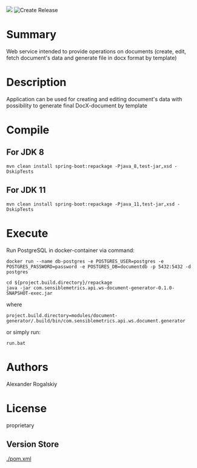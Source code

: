 ![](https://github.com/AlexRogalskiy/ws-documents/workflows/Document-Generator-Web-Service/badge.svg??branch=master&event=push)
![Create Release](https://github.com/AlexRogalskiy/ws-documents/workflows/Document-Generator-Web-Service-release/badge.svg?branch=master&event=push)

# Summary

Web service intended to provide operations on documents (create, edit, fetch document's data and generate file in docx format by template)

# Description

Application can be used for creating and editing document's data with possibility to generate final DocX-document by template

# Compile

## For JDK 8

```
mvn clean install spring-boot:repackage -Pjava_8,test-jar,xsd -DskipTests
```

## For JDK 11

```
mvn clean install spring-boot:repackage -Pjava_11,test-jar,xsd -DskipTests
```

# Execute

Run PostgreSQL in docker-container via command:

```
docker run --name db-postgres -e POSTGRES_USER=postgres -e POSTGRES_PASSWORD=password -e POSTGRES_DB=documentdb -p 5432:5432 -d postgres
```

```
cd ${project.build.directory}/repackage
java -jar com.sensiblemetrics.api.ws-document-generator-0.1.0-SNAPSHOT-exec.jar
```

where

```
project.build.directory=modules/document-generator/.build/bin/com.sensiblemetrics.api.ws.document.generator
```

or simply run:

```
run.bat
```

# Authors

Alexander Rogalskiy

# License

proprietary

## Version Store

[./pom.xml](./pom.xml)
